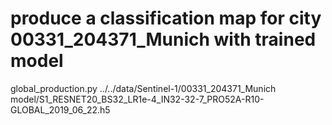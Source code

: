 # produce a classification map for city 00331_204371_Munich with trained model
global_production.py ../../data/Sentinel-1/00331_204371_Munich model/S1_RESNET20_BS32_LR1e-4_IN32-32-7_PRO52A-R10-GLOBAL_2019_06_22.h5
